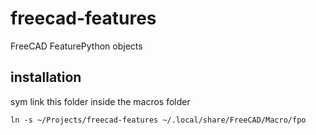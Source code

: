 # freecad-features
FreeCAD FeaturePython objects

## installation
sym link this folder inside the macros folder
```
ln -s ~/Projects/freecad-features ~/.local/share/FreeCAD/Macro/fpo
```
